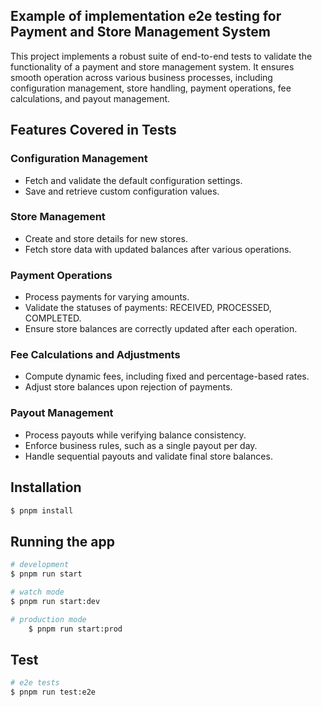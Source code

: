 ## Example of implementation e2e testing for Payment and Store Management System

This project implements a robust suite of end-to-end tests to validate the functionality of a payment and store management system. It ensures smooth operation across various business processes, including configuration management, store handling, payment operations, fee calculations, and payout management.

## Features Covered in Tests

### Configuration Management
- Fetch and validate the default configuration settings.
- Save and retrieve custom configuration values.

### Store Management
- Create and store details for new stores.
- Fetch store data with updated balances after various operations.

### Payment Operations
- Process payments for varying amounts.
- Validate the statuses of payments: RECEIVED, PROCESSED, COMPLETED.
- Ensure store balances are correctly updated after each operation.

### Fee Calculations and Adjustments
- Compute dynamic fees, including fixed and percentage-based rates.
- Adjust store balances upon rejection of payments.

### Payout Management
- Process payouts while verifying balance consistency.
- Enforce business rules, such as a single payout per day.
- Handle sequential payouts and validate final store balances.

## Installation

```bash
$ pnpm install
```

## Running the app

```bash
# development
$ pnpm run start

# watch mode
$ pnpm run start:dev

# production mode
    $ pnpm run start:prod
```

## Test

```bash
# e2e tests
$ pnpm run test:e2e

```
